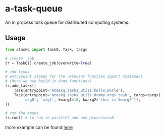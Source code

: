 # a-task-queue
An in process task queue for distributed computing systems.

## Usage
```python
from ataskq import TaskQ, Task, targs

# create  job
tr = TaskQ().create_job(overwrite=True)

# add tasks
# entrypoint stands for the relevant function import statement
# (here we use build in demo functions)
tr.add_tasks([
    Task(entrypoint='ataskq.tasks_utils.hello_world'),
    Task(entrypoint='ataskq.tasks_utils.dummy_args_task', targs=targs(
        'arg0', 'arg1', kwarg1=10, kwarg2='this is kwarg2')),
])

# run the tasks
tr.run() # to run in parallel add num_processes=N
```

more example can be found [here](./examples)